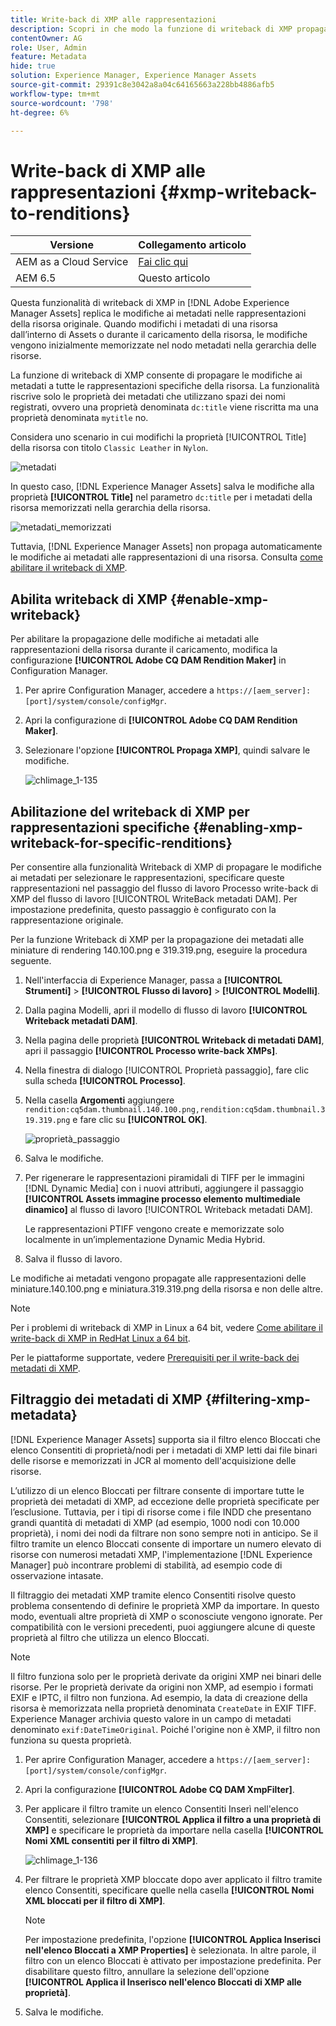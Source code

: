 ```yaml
---
title: Write-back di XMP alle rappresentazioni
description: Scopri in che modo la funzione di writeback di XMP propaga le modifiche ai metadati di una risorsa a tutte le sue rappresentazioni o a quelle specifiche.
contentOwner: AG
role: User, Admin
feature: Metadata
hide: true
solution: Experience Manager, Experience Manager Assets
source-git-commit: 29391c8e3042a8a04c64165663a228bb4886afb5
workflow-type: tm+mt
source-wordcount: '798'
ht-degree: 6%

---
```


# Write-back di XMP alle rappresentazioni {#xmp-writeback-to-renditions}

| Versione | Collegamento articolo |
| -------- | ---------------------------- |
| AEM as a Cloud Service | [Fai clic qui](https://experienceleague.adobe.com/docs/experience-manager-cloud-service/content/assets/admin/xmp-metadata.html?lang=en) |
| AEM 6.5 | Questo articolo |

Questa funzionalità di writeback di XMP in [!DNL Adobe Experience Manager Assets] replica le modifiche ai metadati nelle rappresentazioni della risorsa originale. Quando modifichi i metadati di una risorsa dall’interno di Assets o durante il caricamento della risorsa, le modifiche vengono inizialmente memorizzate nel nodo metadati nella gerarchia delle risorse.

La funzione di writeback di XMP consente di propagare le modifiche ai metadati a tutte le rappresentazioni specifiche della risorsa. La funzionalità riscrive solo le proprietà dei metadati che utilizzano spazi dei nomi registrati, ovvero una proprietà denominata `dc:title` viene riscritta ma una proprietà denominata `mytitle` no.

Considera uno scenario in cui modifichi la proprietà [!UICONTROL Title] della risorsa con titolo `Classic Leather` in `Nylon`.

![metadati](assets/metadata.png)

In questo caso, [!DNL Experience Manager Assets] salva le modifiche alla proprietà **[!UICONTROL Title]** nel parametro `dc:title` per i metadati della risorsa memorizzati nella gerarchia della risorsa.

![metadati_memorizzati](assets/metadata_stored.png)

Tuttavia, [!DNL Experience Manager Assets] non propaga automaticamente le modifiche ai metadati alle rappresentazioni di una risorsa. Consulta [come abilitare il writeback di XMP](#enable-xmp-writeback).

## Abilita writeback di XMP {#enable-xmp-writeback}

Per abilitare la propagazione delle modifiche ai metadati alle rappresentazioni della risorsa durante il caricamento, modifica la configurazione **[!UICONTROL Adobe CQ DAM Rendition Maker]** in Configuration Manager.

1. Per aprire Configuration Manager, accedere a `https://[aem_server]:[port]/system/console/configMgr`.
1. Apri la configurazione di **[!UICONTROL Adobe CQ DAM Rendition Maker]**.
1. Selezionare l&#39;opzione **[!UICONTROL Propaga XMP]**, quindi salvare le modifiche.

   ![chlimage_1-135](assets/chlimage_1-346.png)

## Abilitazione del writeback di XMP per rappresentazioni specifiche {#enabling-xmp-writeback-for-specific-renditions}

Per consentire alla funzionalità Writeback di XMP di propagare le modifiche ai metadati per selezionare le rappresentazioni, specificare queste rappresentazioni nel passaggio del flusso di lavoro Processo write-back di XMP del flusso di lavoro [!UICONTROL WriteBack metadati DAM]. Per impostazione predefinita, questo passaggio è configurato con la rappresentazione originale.

Per la funzione Writeback di XMP per la propagazione dei metadati alle miniature di rendering 140.100.png e 319.319.png, eseguire la procedura seguente.

1. Nell&#39;interfaccia di Experience Manager, passa a **[!UICONTROL Strumenti]** > **[!UICONTROL Flusso di lavoro]** > **[!UICONTROL Modelli]**.
1. Dalla pagina Modelli, apri il modello di flusso di lavoro **[!UICONTROL Writeback metadati DAM]**.
1. Nella pagina delle proprietà **[!UICONTROL Writeback di metadati DAM]**, apri il passaggio **[!UICONTROL Processo write-back XMPs]**.
1. Nella finestra di dialogo [!UICONTROL Proprietà passaggio], fare clic sulla scheda **[!UICONTROL Processo]**.
1. Nella casella **Argomenti** aggiungere `rendition:cq5dam.thumbnail.140.100.png,rendition:cq5dam.thumbnail.319.319.png` e fare clic su **[!UICONTROL OK]**.

   ![proprietà_passaggio](assets/step_properties.png)

1. Salva le modifiche.
1. Per rigenerare le rappresentazioni piramidali di TIFF per le immagini [!DNL Dynamic Media] con i nuovi attributi, aggiungere il passaggio **[!UICONTROL Assets immagine processo elemento multimediale dinamico]** al flusso di lavoro [!UICONTROL Writeback metadati DAM].

   Le rappresentazioni PTIFF vengono create e memorizzate solo localmente in un’implementazione Dynamic Media Hybrid.

1. Salva il flusso di lavoro.

Le modifiche ai metadati vengono propagate alle rappresentazioni delle miniature.140.100.png e miniatura.319.319.png della risorsa e non delle altre.

>[!NOTE]
>
>Per i problemi di writeback di XMP in Linux a 64 bit, vedere [Come abilitare il write-back di XMP in RedHat Linux a 64 bit](https://helpx.adobe.com/experience-manager/kb/enable-xmp-write-back-64-bit-redhat.html).
>
>Per le piattaforme supportate, vedere [Prerequisiti per il write-back dei metadati di XMP](/help/sites-deploying/technical-requirements.md#requirements-for-aem-assets-xmp-metadata-write-back).

## Filtraggio dei metadati di XMP {#filtering-xmp-metadata}

[!DNL Experience Manager Assets] supporta sia il filtro elenco Bloccati che elenco Consentiti di proprietà/nodi per i metadati di XMP letti dai file binari delle risorse e memorizzati in JCR al momento dell&#39;acquisizione delle risorse.

L’utilizzo di un elenco Bloccati per filtrare consente di importare tutte le proprietà dei metadati di XMP, ad eccezione delle proprietà specificate per l’esclusione. Tuttavia, per i tipi di risorse come i file INDD che presentano grandi quantità di metadati di XMP (ad esempio, 1000 nodi con 10.000 proprietà), i nomi dei nodi da filtrare non sono sempre noti in anticipo. Se il filtro tramite un elenco Bloccati consente di importare un numero elevato di risorse con numerosi metadati XMP, l&#39;implementazione [!DNL Experience Manager] può incontrare problemi di stabilità, ad esempio code di osservazione intasate.

Il filtraggio dei metadati XMP tramite elenco Consentiti risolve questo problema consentendo di definire le proprietà XMP da importare. In questo modo, eventuali altre proprietà di XMP o sconosciute vengono ignorate. Per compatibilità con le versioni precedenti, puoi aggiungere alcune di queste proprietà al filtro che utilizza un elenco Bloccati.

>[!NOTE]
>
>Il filtro funziona solo per le proprietà derivate da origini XMP nei binari delle risorse. Per le proprietà derivate da origini non XMP, ad esempio i formati EXIF e IPTC, il filtro non funziona. Ad esempio, la data di creazione della risorsa è memorizzata nella proprietà denominata `CreateDate` in EXIF TIFF. Experience Manager archivia questo valore in un campo di metadati denominato `exif:DateTimeOriginal`. Poiché l&#39;origine non è XMP, il filtro non funziona su questa proprietà.

1. Per aprire Configuration Manager, accedere a `https://[aem_server]:[port]/system/console/configMgr`.
1. Apri la configurazione **[!UICONTROL Adobe CQ DAM XmpFilter]**.
1. Per applicare il filtro tramite un elenco Consentiti Inserì nell&#39;elenco Consentiti, selezionare **[!UICONTROL Applica il filtro a una proprietà di XMP]** e specificare le proprietà da importare nella casella **[!UICONTROL Nomi XML consentiti per il filtro di XMP]**.

   ![chlimage_1-136](assets/chlimage_1-347.png)

1. Per filtrare le proprietà XMP bloccate dopo aver applicato il filtro tramite elenco Consentiti, specificare quelle nella casella **[!UICONTROL Nomi XML bloccati per il filtro di XMP]**.

   >[!NOTE]
   >
   >Per impostazione predefinita, l&#39;opzione **[!UICONTROL Applica Inserisci nell&#39;elenco Bloccati a XMP Properties]** è selezionata. In altre parole, il filtro con un elenco Bloccati è attivato per impostazione predefinita. Per disabilitare questo filtro, annullare la selezione dell&#39;opzione **[!UICONTROL Applica il Inserisco nell&#39;elenco Bloccati di XMP alle proprietà]**.

1. Salva le modifiche.

